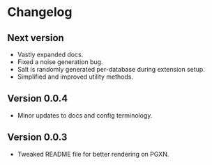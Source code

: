 # Changelog

## Next version

- Vastly expanded docs.
- Fixed a noise generation bug.
- Salt is randomly generated per-database during extension setup.
- Simplified and improved utility methods.

## Version 0.0.4

- Minor updates to docs and config terminology.

## Version 0.0.3

- Tweaked README file for better rendering on PGXN.
